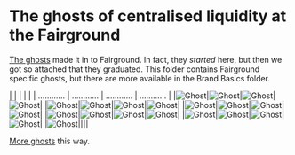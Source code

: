 # The ghosts of centralised liquidity at the Fairground
[The ghosts](../../../1-Vega-Brand-Basics/1F-Vector-Graphics/Ghosts-Of-Centralised-Liquidity/) made it in to Fairground. In fact, they *started* here, but then we got so attached that they graduated. This folder contains Fairground specific ghosts, but there are more available in the Brand Basics folder.

|   |   |   |   |
| ............ | ............ | ............ | ............ |
|![Ghost](./Candy_Floss_Guy.png)|![Ghost](./Carousel_Ghost.png)|![Ghost](./Carousel_Horse.png)|![Ghost](./Green_Dodgem.png)|
|![Ghost](./Hook-A-Duck.png)|![Ghost](./Pink_Dodgem.png)|![Ghost](./Waltzer_Green.png)|![Ghost](./Waltzer_Pink.png)|
|![Ghost](./Hook-A-Duck.png)|![Ghost](./Auto-Ghost-Coins.png)|![Ghost](./Auto-Ghost-Only.png)|![Ghost](./Bubble-Ghost.png)|
|![Ghost](./Carousel-Elephant.png)|![Ghost](./Clown-and-Coffee-Ghost.png)|![Ghost](./Ghost-Hixel-Balancing.png)|![Ghost](./Hot-Air-Balloon-Ghost.png)|
|![Ghost](./Lucha-Ghost.png)|![Ghost](./Ski-Ghost.png)|![Ghost](./Spinning-Plates.png)|![Ghost](./Trapeze-Code-Ghost.png)| 
|![Ghost](./Vinyl-Ghost.png)||||

[More ghosts](../../../1-Vega-Brand-Basics/1F-Vector-Graphics/Ghosts-Of-Centralised-Liquidity/) this way.
